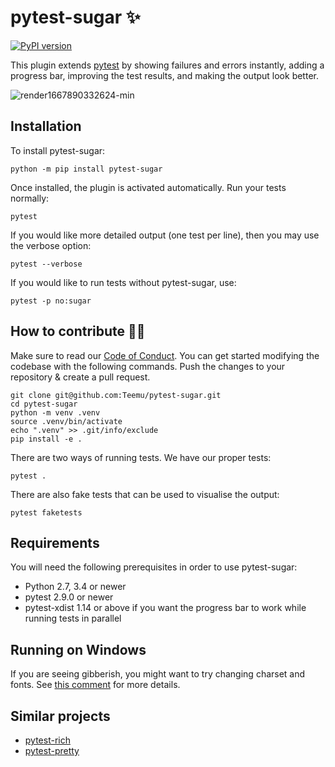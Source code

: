# pytest-sugar ✨

[![PyPI version](https://img.shields.io/pypi/v/pytest-sugar.svg)](https://pypi.org/project/pytest-sugar/)

This plugin extends [pytest](http://pytest.org) by showing failures and errors instantly, adding a progress bar, improving the test results, and making the output look better.

![render1667890332624-min](https://user-images.githubusercontent.com/53298/200600769-7b871b26-a36a-4ae6-ae24-945ee83fb74a.gif)

## Installation

To install pytest-sugar:

    python -m pip install pytest-sugar

Once installed, the plugin is activated automatically. Run your tests normally:

    pytest

If you would like more detailed output (one test per line), then you may use the verbose option:

    pytest --verbose

If you would like to run tests without pytest-sugar, use:

    pytest -p no:sugar

## How to contribute 👷‍♂️

Make sure to read our [Code of Conduct](https://github.com/Teemu/pytest-sugar/blob/master/CODE_OF_CONDUCT.md). You can get started modifying the codebase with the following commands. Push the changes to your repository & create a pull request.

````
git clone git@github.com:Teemu/pytest-sugar.git
cd pytest-sugar
python -m venv .venv
source .venv/bin/activate
echo ".venv" >> .git/info/exclude
pip install -e .
````

There are two ways of running tests. We have our proper tests:

````
pytest .
````

There are also fake tests that can be used to visualise the output:

````
pytest faketests
````

## Requirements

You will need the following prerequisites in order to use pytest-sugar:

- Python 2.7, 3.4 or newer
- pytest 2.9.0 or newer
- pytest-xdist 1.14 or above if you want the progress bar to work while running
  tests in parallel

## Running on Windows

If you are seeing gibberish, you might want to try changing charset and fonts. See [this comment]( https://github.com/Teemu/pytest-sugar/pull/49#issuecomment-146567670) for more details.

## Similar projects

- [pytest-rich](https://github.com/nicoddemus/pytest-rich)
- [pytest-pretty](https://github.com/samuelcolvin/pytest-pretty)
